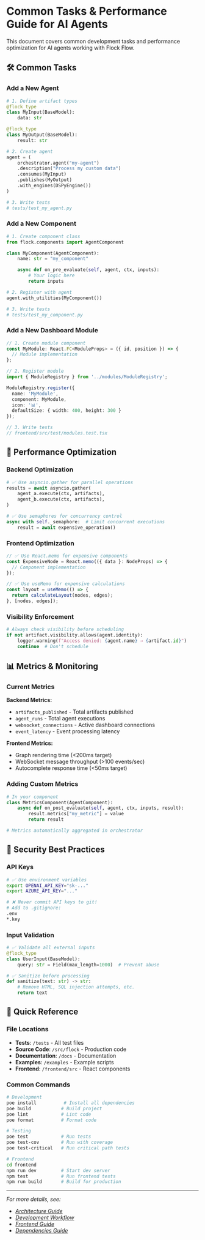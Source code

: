 # Common Tasks & Performance Guide for AI Agents

This document covers common development tasks and performance optimization for AI agents working with Flock Flow.

## 🛠️ Common Tasks

### Add a New Agent

```python
# 1. Define artifact types
@flock_type
class MyInput(BaseModel):
    data: str

@flock_type
class MyOutput(BaseModel):
    result: str

# 2. Create agent
agent = (
    orchestrator.agent("my-agent")
    .description("Process my custom data")
    .consumes(MyInput)
    .publishes(MyOutput)
    .with_engines(DSPyEngine())
)

# 3. Write tests
# tests/test_my_agent.py
```

### Add a New Component

```python
# 1. Create component class
from flock.components import AgentComponent

class MyComponent(AgentComponent):
    name: str = "my_component"

    async def on_pre_evaluate(self, agent, ctx, inputs):
        # Your logic here
        return inputs

# 2. Register with agent
agent.with_utilities(MyComponent())

# 3. Write tests
# tests/test_my_component.py
```

### Add a New Dashboard Module

```typescript
// 1. Create module component
const MyModule: React.FC<ModuleProps> = ({ id, position }) => {
  // Module implementation
};

// 2. Register module
import { ModuleRegistry } from '../modules/ModuleRegistry';

ModuleRegistry.register({
  name: 'MyModule',
  component: MyModule,
  icon: '📊',
  defaultSize: { width: 400, height: 300 }
});

// 3. Write tests
// frontend/src/test/modules.test.tsx
```

## 🚀 Performance Optimization

### Backend Optimization

```python
# ✅ Use asyncio.gather for parallel operations
results = await asyncio.gather(
    agent_a.execute(ctx, artifacts),
    agent_b.execute(ctx, artifacts),
)

# ✅ Use semaphores for concurrency control
async with self._semaphore:  # Limit concurrent executions
    result = await expensive_operation()
```

### Frontend Optimization

```typescript
// ✅ Use React.memo for expensive components
const ExpensiveNode = React.memo(({ data }: NodeProps) => {
  // Component implementation
});

// ✅ Use useMemo for expensive calculations
const layout = useMemo(() => {
  return calculateLayout(nodes, edges);
}, [nodes, edges]);
```

### Visibility Enforcement

```python
# Always check visibility before scheduling
if not artifact.visibility.allows(agent.identity):
    logger.warning(f"Access denied: {agent.name} → {artifact.id}")
    continue  # Don't schedule
```

## 📊 Metrics & Monitoring

### Current Metrics

**Backend Metrics:**
- `artifacts_published` - Total artifacts published
- `agent_runs` - Total agent executions
- `websocket_connections` - Active dashboard connections
- `event_latency` - Event processing latency

**Frontend Metrics:**
- Graph rendering time (<200ms target)
- WebSocket message throughput (>100 events/sec)
- Autocomplete response time (<50ms target)

### Adding Custom Metrics

```python
# In your component
class MetricsComponent(AgentComponent):
    async def on_post_evaluate(self, agent, ctx, inputs, result):
        result.metrics["my_metric"] = value
        return result

# Metrics automatically aggregated in orchestrator
```

## 🔐 Security Best Practices

### API Keys

```bash
# ✅ Use environment variables
export OPENAI_API_KEY="sk-..."
export AZURE_API_KEY="..."

# ❌ Never commit API keys to git!
# Add to .gitignore:
.env
*.key
```

### Input Validation

```python
# ✅ Validate all external inputs
@flock_type
class UserInput(BaseModel):
    query: str = Field(max_length=1000)  # Prevent abuse

# ✅ Sanitize before processing
def sanitize(text: str) -> str:
    # Remove HTML, SQL injection attempts, etc.
    return text
```

## 🎯 Quick Reference

### File Locations

- **Tests**: `/tests` - All test files
- **Source Code**: `/src/flock` - Production code
- **Documentation**: `/docs` - Documentation
- **Examples**: `/examples` - Example scripts
- **Frontend**: `/frontend/src` - React components

### Common Commands

```bash
# Development
poe install          # Install all dependencies
poe build           # Build project
poe lint            # Lint code
poe format          # Format code

# Testing
poe test            # Run tests
poe test-cov        # Run with coverage
poe test-critical   # Run critical path tests

# Frontend
cd frontend
npm run dev         # Start dev server
npm test            # Run frontend tests
npm run build       # Build for production
```

---

*For more details, see:*
- *[Architecture Guide](./architecture.md)*
- *[Development Workflow](./development.md)*
- *[Frontend Guide](./frontend.md)*
- *[Dependencies Guide](./dependencies.md)*
